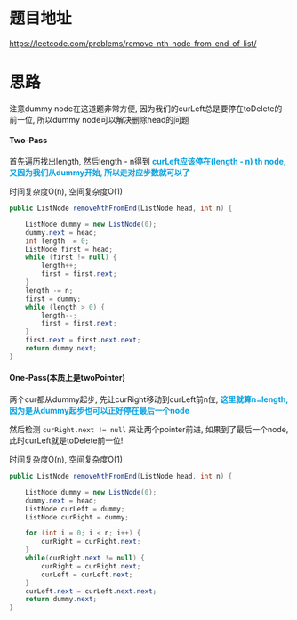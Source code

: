 # 题目地址

https://leetcode.com/problems/remove-nth-node-from-end-of-list/



# 思路

注意dummy node在这道题非常方便, 因为我们的curLeft总是要停在toDelete的前一位, 所以dummy node可以解决删除head的问题

#### Two-Pass

首先遍历找出length, 然后length - n得到 <font color = grape>**curLeft应该停在(length - n) th node, 又因为我们从dummy开始, 所以走对应步数就可以了**</font>

时间复杂度O(n), 空间复杂度O(1)

```java
public ListNode removeNthFromEnd(ListNode head, int n) {

    ListNode dummy = new ListNode(0);
    dummy.next = head;
    int length  = 0;
    ListNode first = head;
    while (first != null) {
        length++;
        first = first.next;
    }
    length -= n;
    first = dummy;
    while (length > 0) {
        length--;
        first = first.next;
    }
    first.next = first.next.next;
    return dummy.next;
}
```



#### One-Pass(本质上是twoPointer)

两个cur都从dummy起步, 先让curRight移动到curLeft前n位, <font color = grape>**这里就算n=length, 因为是从dummy起步也可以正好停在最后一个node**</font>

然后检测 `curRight.next != null`  来让两个pointer前进, 如果到了最后一个node, 此时curLeft就是toDelete前一位!

时间复杂度O(n), 空间复杂度O(1)

```java
public ListNode removeNthFromEnd(ListNode head, int n) {

    ListNode dummy = new ListNode(0);
    dummy.next = head;
    ListNode curLeft = dummy;
    ListNode curRight = dummy;

    for (int i = 0; i < n; i++) {
        curRight = curRight.next;
    }
    while(curRight.next != null) {
        curRight = curRight.next;
        curLeft = curLeft.next;
    }
    curLeft.next = curLeft.next.next;
    return dummy.next; 
}
```




